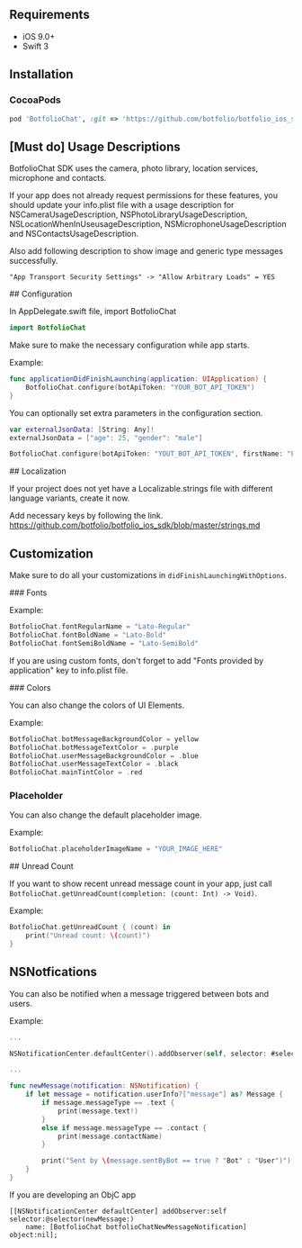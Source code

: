 ## Requirements

- iOS 9.0+
- Swift 3

## Installation

### CocoaPods

```ruby
pod 'BotfolioChat', :git => 'https://github.com/botfolio/botfolio_ios_sdk.git', :branch => 'master'
```

## [Must do] Usage Descriptions 

BotfolioChat SDK uses the camera, photo library, location services, microphone and contacts.

If your app does not already request permissions for these features, you should update your info.plist file with a usage description for NSCameraUsageDescription, NSPhotoLibraryUsageDescription, NSLocationWhenInUseusageDescription, NSMicrophoneUsageDescription and NSContactsUsageDescription.

Also add following description to show image and generic type messages successfully.
```
"App Transport Security Settings" -> "Allow Arbitrary Loads" = YES 
```

## Configuration

In AppDelegate.swift file, import BotfolioChat 

```swift
import BotfolioChat
```

Make sure to make the necessary configuration while app starts. 

Example:
```swift
func applicationDidFinishLaunching(application: UIApplication) {
    BotfolioChat.configure(botApiToken: "YOUR_BOT_API_TOKEN")
}
```
You can optionally set extra parameters in the configuration section. 

```swift
var externalJsonData: [String: Any]!
externalJsonData = ["age": 25, "gender": "male"]

BotfolioChat.configure(botApiToken: "YOUT_BOT_API_TOKEN", firstName: "FIRSTNAME", lastName: "LASTNAME", externalJsonData: externalJsonData as [String: AnyObject], domain: "https://developers.botfol.io")
```
## Localization

If your project does not yet have a Localizable.strings file with different language variants, create it now.

Add necessary keys by following the link. 
https://github.com/botfolio/botfolio_ios_sdk/blob/master/strings.md

## Customization

Make sure to do all your customizations in ```didFinishLaunchingWithOptions```.

### Fonts

Example:
```swift
BotfolioChat.fontRegularName = "Lato-Regular"
BotfolioChat.fontBoldName = "Lato-Bold"
BotfolioChat.fontSemiBoldName = "Lato-SemiBold"
```
If you are using custom fonts, don't forget to add "Fonts provided by application" key to info.plist file.

### Colors

You can also change the colors of UI Elements.

Example:
```swift
BotfolioChat.botMessageBackgroundColor = yellow
BotfolioChat.botMessageTextColor = .purple
BotfolioChat.userMessageBackgroundColor = .blue
BotfolioChat.userMessageTextColor = .black
BotfolioChat.mainTintColor = .red
```

### Placeholder

You can also change the default placeholder image.

Example:
```swift
BotfolioChat.placeholderImageName = "YOUR_IMAGE_HERE"
```

## Unread Count

If you want to show recent unread message count in your app, just call ```BotfolioChat.getUnreadCount(completion: (count: Int) -> Void)```.

Example:
```swift
BotfolioChat.getUnreadCount { (count) in
    print("Unread count: \(count)")
}
```

## NSNotfications

You can also be notified when a message triggered between bots and users.

Example: 
```swift
...

NSNotificationCenter.defaultCenter().addObserver(self, selector: #selector(newMessage(notification:)), name: NSNotification.Name.Botfolio.NewMessage, object: nil)

...

func newMessage(notification: NSNotification) {
    if let message = notification.userInfo?["message"] as? Message {
        if message.messageType == .text {
            print(message.text!)
        }
        else if message.messageType == .contact {
            print(message.contactName)
        }

        print("Sent by \(message.sentByBot == true ? "Bot" : "User")")
    }
}

```

If you are developing an ObjC app

```objc
[[NSNotificationCenter defaultCenter] addObserver:self selector:@selector(newMessage:)
    name: [BotfolioChat botfolioChatNewMessageNotification] object:nil];
```
